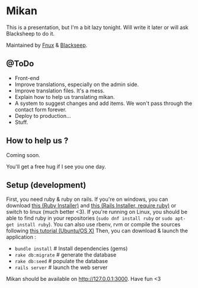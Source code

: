 # Mikan

This is a presentation, but I'm a bit lazy tonight. Will write it later or will ask Blacksheep to do it.

Maintained by  [Fnux](https://github.com/Fnux) & [Blackseep](https://github.com/L33tSheep).

## @ToDo
* Front-end
* Improve translations, especially on the admin side.
* Improve translation files. It's a mess.
* Explain how to help us translating mikan.
* A system to suggest changes and add items. We won't pass through the contact form forever.
* Deploy to production...
* Stuff.

## How to help us ?

Coming soon.

You'll get a free hug if I see you one day.

## Setup (development)
First, you need ruby & ruby on rails. If you're on windows, you can download [this (Ruby Installer)](http://rubyinstaller.org/) and [this (Rails Installer, require ruby)](http://railsinstaller.org/en) or switch to linux (much better <3).
If you're running on Linux, you should be able to find ruby in your repositories (`sudo dnf install ruby` or `sudo apt-get install ruby`). You can also use rbenv, rvm or compile the sources following [this tutorial (Ubuntu/OS X)](https://gorails.com/setup/ubuntu/15.04)
Then, you can download & launch the application :
* `bundle install` # Install dependencies (gems)
* `rake db:migrate` # generate the database
* `rake db:seed` # populate the database
* `rails server` # launch the web server

Mikan should be available on http://127.0.0.1:3000. Have fun <3
